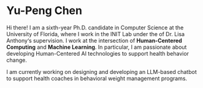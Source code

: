 # Yu-Peng Chen

Hi there! I am a sixth-year Ph.D. candidate in Computer Science at the University of Florida, where I work in the INIT Lab under the of Dr. Lisa Anthony‘s supervision. I work at the intersection of **Human-Centered Computing** and **Machine Learning**. In particular, I am passionate about developing Human-Centered AI technologies to support health behavior change.

I am currently working on designing and developing an LLM-based chatbot to support health coaches in behavioral weight management programs.
